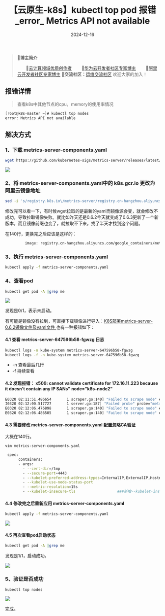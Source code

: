 ﻿---
title: 【云原生-k8s】kubectl top pod 报错_error_ Metrics API not available
icon: circle-info
order: 1
category:
  - Linux
  - kubernetes
  - Docker
tag:
  - Linux
  - kubernetes
  - Docker
  - 运维
pageview: false
date: 2024-12-16
comment: false
breadcrumb: false
---

>🍁**博主简介**
>
>&emsp;&emsp;🏅[云计算领域优质创作者](https://blog.csdn.net/liu_chen_yang?type=blog)
>&emsp;&emsp;🏅[华为云开发者社区专家博主](https://bbs.huaweicloud.com/community/myblog)
>&emsp;&emsp;🏅[阿里云开发者社区专家博主](https://developer.aliyun.com/my?spm=a2c6h.13148508.setting.3.21fc4f0eCmz1v3#/article?_k=zooqoz)
>💊**交流社区：**[运维交流社区](https://bbs.csdn.net/forums/lcy) 欢迎大家的加入！
>


## 报错详情
>查看k8s中其他节点的cpu，memory的使用率情况
```bash
[root@k8s-master ~]# kubectl top nodes
error: Metrics API not available
```

## 解决方式
### 1、下载 metrics-server-components.yaml

```bash
wget https://github.com/kubernetes-sigs/metrics-server/releases/latest/download/components.yaml -O metrics-server-components.yaml
```
![](https://lcy-blog.oss-cn-beijing.aliyuncs.com/blog/202412161404720.png)

### 2、将 metrics-server-components.yaml中的 k8s.gcr.io 更改为阿里云镜像地址

```bash
sed -i 's/registry.k8s.io\/metrics-server/registry.cn-hangzhou.aliyuncs.com\/google_containers/g' metrics-server-components.yaml
```

修改完可以看一下，有时候wget拉取的是最新的yaml而镜像源会变，就会修改不成功，导致拉取镜像失败。就比如昨天还是0.6.2今天就变成了0.6.3更新了一个新版本，而且镜像前缀也变了，就拉取不下来，找了半天才找到这个问题。


在140行，更换完之后应该是这样的：

```bash
         image: registry.cn-hangzhou.aliyuncs.com/google_containers/metrics-server:v0.6.3
```

### 3、执行 metrics-server-components.yaml

```bash
kubectl apply -f metrics-server-components.yaml
```

### 4、查看pod

```bash
kubectl get pod -A |grep me
```
![](https://lcy-blog.oss-cn-beijing.aliyuncs.com/blog/202412161404782.png)

发现是0/1，表示未启动。

有可能是镜像没有拉到，可直接下载镜像进行导入：[K8S部署metrics-server-0.6.2镜像文件及yaml文件
](https://download.csdn.net/download/liu_chen_yang/87602850)
也有一种报错如下：

####  4.1 查看 metrics-server-647596b58-fgwzg 日志

```bash
kubectl logs -n kube-system metrics-server-647596b58-fgwzg
kubectl logs -f -n kube-system metrics-server-647596b58-fgwzg
```
- -n 查看最后几行
- -f 持续查看

#### 4.2 发现报错： x509: cannot validate certificate for 172.16.11.223 because it doesn't contain any IP SANs" node="k8s-node2"

```bash
E0320 02:11:51.486654       1 scraper.go:140] "Failed to scrape node" err="Get \"https://172.16.11.221:10250/metrics/resource\": x509: cannot validate certificate for 172.16.11.221 because it doesn't contain any IP SANs" node="k8s-master"
I0320 02:12:00.517727       1 server.go:187] "Failed probe" probe="metric-storage-ready" err="no metrics to serve"
E0320 02:12:06.476898       1 scraper.go:140] "Failed to scrape node" err="Get \"https://172.16.11.222:10250/metrics/resource\": x509: cannot validate certificate for 172.16.11.222 because it doesn't contain any IP SANs" node="k8s-node1"
E0320 02:12:06.486505       1 scraper.go:140] "Failed to scrape node" err="Get \"https://172.16.11.223:10250/metrics/resource\": x509: cannot validate certificate for 172.16.11.223 because it doesn't contain any IP SANs" node="k8s-node2"
```

#### 4.3 需要修改 metrics-server-components.yaml 配置忽略CA验证
大概在140行。
```bash
vim metrics-server-components.yaml

 spec:
      containers:
      - args:
        - --cert-dir=/tmp
        - --secure-port=4443
        - --kubelet-preferred-address-types=InternalIP,ExternalIP,Hostname
        - --kubelet-use-node-status-port
        - --metric-resolution=15s
        - --kubelet-insecure-tls                   ###新增--kubelet-insecure-tls 就不会去验证Kubelets提供的服务证书的CA
```
#### 4.4 修改完之后重新应用 metrics-server-components.yaml

```bash
kubectl apply -f metrics-server-components.yaml
```
![](https://lcy-blog.oss-cn-beijing.aliyuncs.com/blog/202412161404774.png)

#### 4.5 再次查看pod启动状态

```bash
kubectl get pod -A |grep me
```
发现是1/1，启动成功。

![](https://lcy-blog.oss-cn-beijing.aliyuncs.com/blog/202412161404774.png)


### 5、验证是否成功

```bash
kubectl top nodes
```

![](https://lcy-blog.oss-cn-beijing.aliyuncs.com/blog/202412161404980.png)

完成。

